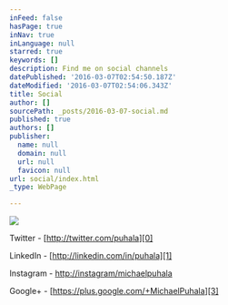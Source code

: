 ```yaml
---
inFeed: false
hasPage: true
inNav: true
inLanguage: null
starred: true
keywords: []
description: Find me on social channels
datePublished: '2016-03-07T02:54:50.187Z'
dateModified: '2016-03-07T02:54:06.343Z'
title: Social
author: []
sourcePath: _posts/2016-03-07-social.md
published: true
authors: []
publisher:
  name: null
  domain: null
  url: null
  favicon: null
url: social/index.html
_type: WebPage

---
```

![](https://the-grid-user-content.s3-us-west-2.amazonaws.com/0f075cd3-d7d0-4513-a078-3fab401989ad.jpg)

Twitter - [http://twitter.com/puhala][0]

LinkedIn - [http://linkedin.com/in/puhala][1]

Instagram - [http://instagram/michaelpuhala][2]

Google+ - [https://plus.google.com/+MichaelPuhala][3]

[0]: http://twitter.com/puhala
[1]: http://linkedin.com/in/puhala
[2]: http://instagram/michaelpuhala
[3]: https://plus.google.com/+MichaelPuhala